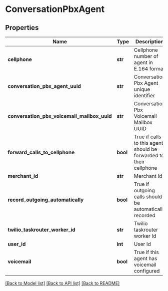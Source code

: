 # ConversationPbxAgent

## Properties
Name | Type | Description | Notes
------------ | ------------- | ------------- | -------------
**cellphone** | **str** | Cellphone number of agent in E.164 format | [optional] 
**conversation_pbx_agent_uuid** | **str** | Conversation Pbx Agent unique identifier | [optional] 
**conversation_pbx_voicemail_mailbox_uuid** | **str** | Conversation Pbx Voicemail Mailbox UUID | [optional] 
**forward_calls_to_cellphone** | **bool** | True if calls to this agent should be forwarded to their cellphone | [optional] 
**merchant_id** | **str** | Merchant Id | [optional] 
**record_outgoing_automatically** | **bool** | True if outgoing calls should be automatically recorded | [optional] 
**twilio_taskrouter_worker_id** | **str** | Twilio taskrouter worker Id | [optional] 
**user_id** | **int** | User Id | [optional] 
**voicemail** | **bool** | True if this agent has voicemail configured | [optional] 

[[Back to Model list]](../README.md#documentation-for-models) [[Back to API list]](../README.md#documentation-for-api-endpoints) [[Back to README]](../README.md)



